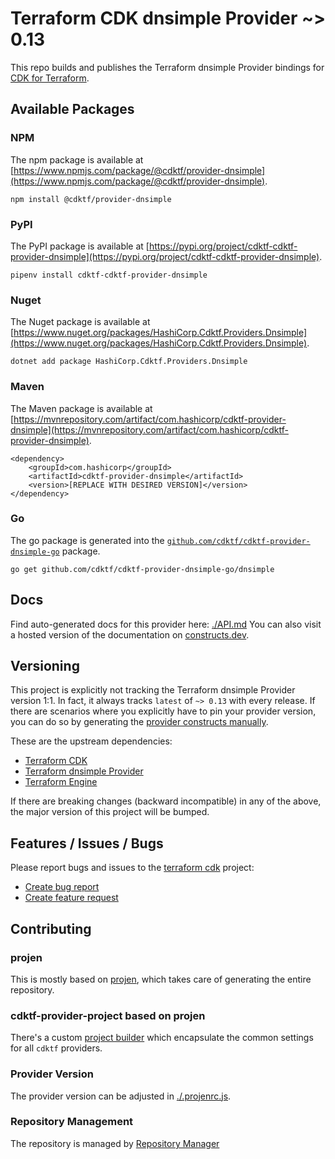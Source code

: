 # Terraform CDK dnsimple Provider ~> 0.13

This repo builds and publishes the Terraform dnsimple Provider bindings for [CDK for Terraform](https://cdk.tf).

## Available Packages

### NPM

The npm package is available at [https://www.npmjs.com/package/@cdktf/provider-dnsimple](https://www.npmjs.com/package/@cdktf/provider-dnsimple).

`npm install @cdktf/provider-dnsimple`

### PyPI

The PyPI package is available at [https://pypi.org/project/cdktf-cdktf-provider-dnsimple](https://pypi.org/project/cdktf-cdktf-provider-dnsimple).

`pipenv install cdktf-cdktf-provider-dnsimple`

### Nuget

The Nuget package is available at [https://www.nuget.org/packages/HashiCorp.Cdktf.Providers.Dnsimple](https://www.nuget.org/packages/HashiCorp.Cdktf.Providers.Dnsimple).

`dotnet add package HashiCorp.Cdktf.Providers.Dnsimple`

### Maven

The Maven package is available at [https://mvnrepository.com/artifact/com.hashicorp/cdktf-provider-dnsimple](https://mvnrepository.com/artifact/com.hashicorp/cdktf-provider-dnsimple).

```
<dependency>
    <groupId>com.hashicorp</groupId>
    <artifactId>cdktf-provider-dnsimple</artifactId>
    <version>[REPLACE WITH DESIRED VERSION]</version>
</dependency>
```

### Go

The go package is generated into the [`github.com/cdktf/cdktf-provider-dnsimple-go`](https://github.com/cdktf/cdktf-provider-dnsimple-go) package.

`go get github.com/cdktf/cdktf-provider-dnsimple-go/dnsimple`

## Docs

Find auto-generated docs for this provider here: [./API.md](./API.md)
You can also visit a hosted version of the documentation on [constructs.dev](https://constructs.dev/packages/@cdktf/provider-dnsimple).

## Versioning

This project is explicitly not tracking the Terraform dnsimple Provider version 1:1. In fact, it always tracks `latest` of `~> 0.13` with every release. If there are scenarios where you explicitly have to pin your provider version, you can do so by generating the [provider constructs manually](https://cdk.tf/imports).

These are the upstream dependencies:

* [Terraform CDK](https://cdk.tf)
* [Terraform dnsimple Provider](https://github.com/terraform-providers/terraform-provider-dnsimple)
* [Terraform Engine](https://terraform.io)

If there are breaking changes (backward incompatible) in any of the above, the major version of this project will be bumped.

## Features / Issues / Bugs

Please report bugs and issues to the [terraform cdk](https://cdk.tf) project:

* [Create bug report](https://cdk.tf/bug)
* [Create feature request](https://cdk.tf/feature)

## Contributing

### projen

This is mostly based on [projen](https://github.com/eladb/projen), which takes care of generating the entire repository.

### cdktf-provider-project based on projen

There's a custom [project builder](https://github.com/hashicorp/cdktf-provider-project) which encapsulate the common settings for all `cdktf` providers.

### Provider Version

The provider version can be adjusted in [./.projenrc.js](./.projenrc.js).

### Repository Management

The repository is managed by [Repository Manager](https://github.com/hashicorp/cdktf-repository-manager/)
